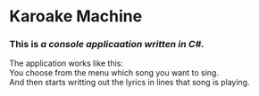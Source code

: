 <h1>Karoake Machine</h1> 

<p><h3>This is <cite>a console applicaation<cite> written in C#.</h3>
The application works like this:<br/>
You choose from the menu which song you want to sing. <br/>And then starts writting out the lyrics in lines that song is playing.
</p>
